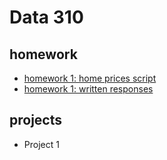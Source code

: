 # Data 310

## homework
- [homework 1: home prices script](https://github.com/aehilla/data310_spring2021/blob/main/homework1_homeprices.py)
- [homework 1: written responses](https://github.com/aehilla/data310_spring2021/blob/main/homework1_responses.md)

## projects
 - Project 1 

